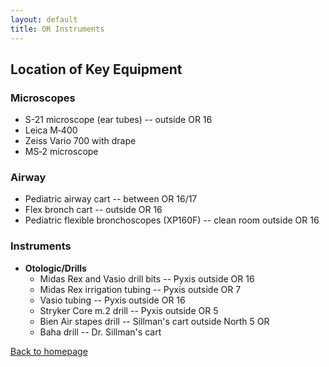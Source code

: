 ```yaml
---
layout: default
title: OR Instruments
---
```

<h2>
Location of Key Equipment
</h2>
<h3>
Microscopes
</h3>
<ul>
<li>
S-21 microscope (ear tubes) -- outside OR 16
</li>
<li>
Leica M‑400
</li>
<li>
Zeiss Vario 700 with drape
</li>
<li>
MS‑2 microscope
</li>
</ul>
<h3>
Airway
</h3>
<ul>
<li>
Pediatric airway cart -- between OR 16/17
</li>
<li>
Flex bronch cart -- outside OR 16
</li>
<li>
Pediatric flexible bronchoscopes (XP160F) -- clean room outside OR 16
</li>
</ul>
<h3>
Instruments
</h3>
<ul>
<li>
<strong>Otologic/Drills</strong>
<ul>
<li>
Midas Rex and Vasio drill bits -- Pyxis outside OR 16
</li>
<li>
Midas Rex irrigation tubing -- Pyxis outside OR 7
</li>
<li>
Vasio tubing -- Pyxis outside OR 16
</li>
<li>
Stryker Core m.2 drill -- Pyxis outside OR 5
</li>
<li>
Bien Air stapes drill -- Sillman's cart outside North 5 OR
</li>
<li>
Baha drill -- Dr. Sillman's cart
</li>
</ul>
</li>
</ul>
<p>
<a href="index.html">Back to homepage</a>
</p>
